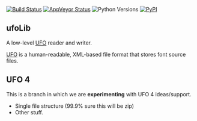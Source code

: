 [![Build Status](https://api.travis-ci.org/unified-font-object/ufoLib.svg)](https://travis-ci.org/unified-font-object/ufoLib)
[![AppVeyor Status](https://ci.appveyor.com/api/projects/status/github/unified-font-object/ufoLib?svg=true)](https://ci.appveyor.com/project/adrientetar/ufolib)
![Python Versions](https://img.shields.io/badge/python-2.7%2C%203.5%2C%203.6-blue.svg)
[![PyPI](https://img.shields.io/pypi/v/ufoLib.svg)](https://pypi.org/project/ufoLib/)

ufoLib
------

A low-level [UFO] reader and writer.

[UFO] is a human-readable, XML-based file format that stores font source files.

[UFO]: http://unifiedfontobject.org/


UFO 4
-----

This is a branch in which we are **experimenting** with UFO 4 ideas/support.

- Single file structure (99.9% sure this will be zip)
- Other stuff.
